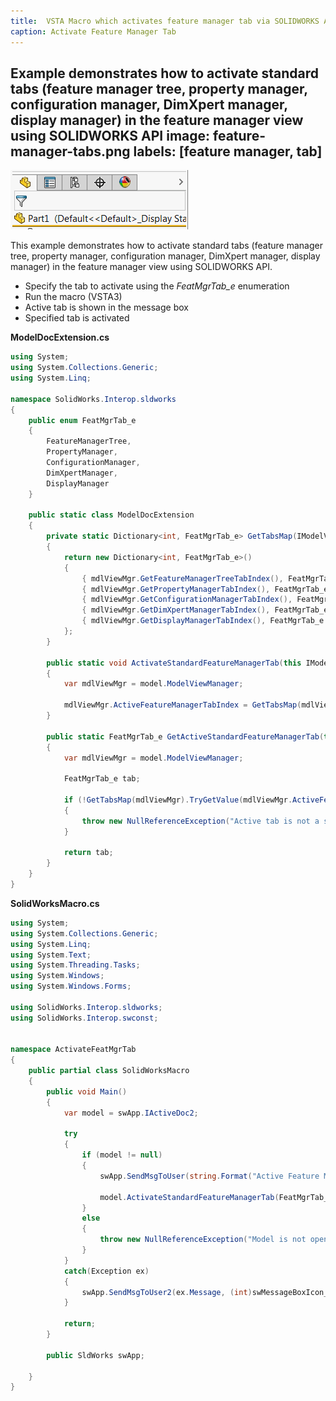 ```yaml
---
title:  VSTA Macro which activates feature manager tab via SOLIDWORKS API
caption: Activate Feature Manager Tab
---
```

 Example demonstrates how to activate standard tabs (feature manager tree, property manager, configuration manager, DimXpert manager, display manager) in the feature manager view using SOLIDWORKS API
image: feature-manager-tabs.png
labels: [feature manager, tab]
---
![Feature Manager Tabs](feature-manager-tabs.png)

This example demonstrates how to activate standard tabs (feature manager tree, property manager, configuration manager, DimXpert manager, display manager) in the feature manager view using SOLIDWORKS API.

* Specify the tab to activate using the *FeatMgrTab_e* enumeration
* Run the macro (VSTA3)
* Active tab is shown in the message box
* Specified tab is activated

**ModelDocExtension.cs**
~~~ cs
using System;
using System.Collections.Generic;
using System.Linq;

namespace SolidWorks.Interop.sldworks
{
    public enum FeatMgrTab_e
    {
        FeatureManagerTree,
        PropertyManager,
        ConfigurationManager,
        DimXpertManager,
        DisplayManager
    }

    public static class ModelDocExtension
    {
        private static Dictionary<int, FeatMgrTab_e> GetTabsMap(IModelViewManager mdlViewMgr)
        {
            return new Dictionary<int, FeatMgrTab_e>()
            {
                { mdlViewMgr.GetFeatureManagerTreeTabIndex(), FeatMgrTab_e.FeatureManagerTree },
                { mdlViewMgr.GetPropertyManagerTabIndex(), FeatMgrTab_e.PropertyManager },
                { mdlViewMgr.GetConfigurationManagerTabIndex(), FeatMgrTab_e.ConfigurationManager },
                { mdlViewMgr.GetDimXpertManagerTabIndex(), FeatMgrTab_e.DimXpertManager },
                { mdlViewMgr.GetDisplayManagerTabIndex(), FeatMgrTab_e.DisplayManager }
            };
        }

        public static void ActivateStandardFeatureManagerTab(this IModelDoc2 model, FeatMgrTab_e tab)
        {
            var mdlViewMgr = model.ModelViewManager;

            mdlViewMgr.ActiveFeatureManagerTabIndex = GetTabsMap(mdlViewMgr).First(x => x.Value == tab).Key;
        }

        public static FeatMgrTab_e GetActiveStandardFeatureManagerTab(this IModelDoc2 model)
        {
            var mdlViewMgr = model.ModelViewManager;

            FeatMgrTab_e tab;

            if (!GetTabsMap(mdlViewMgr).TryGetValue(mdlViewMgr.ActiveFeatureManagerTabIndex, out tab))
            {
                throw new NullReferenceException("Active tab is not a standard tab");
            }

            return tab;
        }
    }
}

~~~



**SolidWorksMacro.cs**
~~~ cs
using System;
using System.Collections.Generic;
using System.Linq;
using System.Text;
using System.Threading.Tasks;
using System.Windows;
using System.Windows.Forms;

using SolidWorks.Interop.sldworks;
using SolidWorks.Interop.swconst;


namespace ActivateFeatMgrTab
{
    public partial class SolidWorksMacro
    {
        public void Main()
        {
            var model = swApp.IActiveDoc2;

            try
            {
                if (model != null)
                {
                    swApp.SendMsgToUser(string.Format("Active Feature Manager Tab: {0}", model.GetActiveStandardFeatureManagerTab()));

                    model.ActivateStandardFeatureManagerTab(FeatMgrTab_e.DisplayManager);
                }
                else
                {
                    throw new NullReferenceException("Model is not opened");
                }
            }
            catch(Exception ex)
            {
                swApp.SendMsgToUser2(ex.Message, (int)swMessageBoxIcon_e.swMbStop, (int)swMessageBoxBtn_e.swMbOk);
            }

            return;
        }

        public SldWorks swApp;

    }
}


~~~


